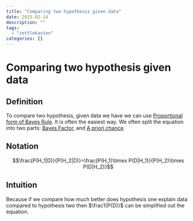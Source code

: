 ```yaml
---
title: "Comparing two hypothesis given data"
date: 2025-02-14
description: ""
tags: 
  - "zettlekasten"
categories: []
---
```


# Comparing two hypothesis given data
## Definition
To compare two hypothesis, given data we have we can use [Proportional form of Bayes Rule](Proportional%20form%20of%20Bayes%20Rule.md). It is often the easiest way. We often split the equation into two parts: [Bayes Factor](Bayes%20Factor.md), and 
[A priori chance](A%20priori%20chance.md).

## Notation
$$\frac{P(H_1|D)}{P(H_2|D)}=\frac{P(H_1)\times P(D|H_1)}{P(H_2)\times P(D|H_2)}$$
## Intuition
Because if we compare how much better does hypothesis one explain data compared to hypothesis two then $\frac1{P(D)}$ can be simplified out the equation.